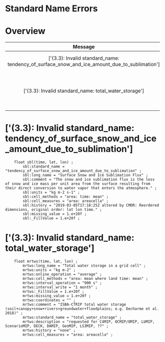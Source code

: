 Standard Name Errors
====================

Overview
========

Message | Model/variable | Count | Example
 :--:  |  :--:  |  :--:  |  :--: 
['(3.3): Invalid standard\_name: tendency\_of\_surface\_snow\_and\_ice\_amount\_due\_to\_sublimation'] | ('EC-Earth3', 'Amon.sbl') | 158 | /badc/cmip6/data/CMIP6/CMIP/EC-Earth-Consortium/EC-Earth3/historical/r2i1p1f1/Amon/sbl/gr/v20190408/sbl\_Amon\_EC-Earth3\_historical\_r2i1p1f1\_gr\_187901-187912.nc
['(3.3): Invalid standard\_name: total\_water\_storage'] | ('CNRM-CM6-1-HR', 'Emon.mrtws'), ('IPSL-CM6A-LR', 'Emon.mrtws') | 20 | /badc/cmip6/data/CMIP6/HighResMIP/CNRM-CERFACS/CNRM-CM6-1-HR/highres-future/r1i1p1f2/Emon/mrtws/gr/v20190920/mrtws\_Emon\_CNRM-CM6-1-HR\_highres-future\_r1i1p1f2\_gr\_205001-205012.nc
['(3.3): Invalid standard_name: tendency_of_surface_snow_and_ice_amount_due_to_sublimation']
============================================================================================

```
	float sbl(time, lat, lon) ;
		sbl:standard_name = "tendency_of_surface_snow_and_ice_amount_due_to_sublimation" ;
		sbl:long_name = "Surface Snow and Ice Sublimation Flux" ;
		sbl:comment = "The snow and ice sublimation flux is the loss of snow and ice mass per unit area from the surface resulting from their direct conversion to water vapor that enters the atmosphere." ;
		sbl:units = "kg m-2 s-1" ;
		sbl:cell_methods = "area: time: mean" ;
		sbl:cell_measures = "area: areacella" ;
		sbl:history = "2019-03-05T17:18:25Z altered by CMOR: Reordered dimensions, original order: lat lon time." ;
		sbl:missing_value = 1.e+20f ;
		sbl:_FillValue = 1.e+20f ;
```

['(3.3): Invalid standard_name: total_water_storage']
=====================================================

```
	float mrtws(time, lat, lon) ;
		mrtws:long_name = "Total water storage in a grid cell" ;
		mrtws:units = "kg m-2" ;
		mrtws:online_operation = "average" ;
		mrtws:cell_methods = "area: mean where land time: mean" ;
		mrtws:interval_operation = "900 s" ;
		mrtws:interval_write = "1 month" ;
		mrtws:_FillValue = 1.e+20f ;
		mrtws:missing_value = 1.e+20f ;
		mrtws:coordinates = "" ;
		mrtws:comment = "ISBA-CTRIP total water storage (soil+canopy+snow+rivers+groundwater+floodplains; e.g. Decharme et al. 2018)" ;
		mrtws:standard_name = "total_water_storage" ;
		mrtws:description = "requested for C4MIP, OCMIP/OMIP, LUMIP, ScenarioMIP, DECK, DAMIP, GeoMIP, LS3MIP, ??" ;
		mrtws:history = "none" ;
		mrtws:cell_measures = "area: areacella" ;
```

